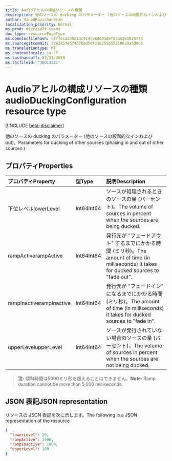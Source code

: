 ```yaml
---
title: Audioアヒルの構成リソースの種類
description: 他のソースの ducking のパラメーター (他のソースの段階的なインおよび out)。
author: VinodRavichandran
localization_priority: Normal
ms.prod: microsoft-teams
doc_type: resourcePageType
ms.openlocfilehash: cfff0ca240a13c9c4396d605def05a52e1916778
ms.sourcegitcommit: 2c62457e57467b8d50f21b255b553106a9a5d8d6
ms.translationtype: MT
ms.contentlocale: ja-JP
ms.lasthandoff: 07/31/2019
ms.locfileid: "36013221"
---
```

# <a name="audioduckingconfiguration-resource-type"></a><span data-ttu-id="d5279-103">Audioアヒルの構成リソースの種類</span><span class="sxs-lookup"><span data-stu-id="d5279-103">audioDuckingConfiguration resource type</span></span>

[!INCLUDE [beta-disclaimer](../../includes/beta-disclaimer.md)]

<span data-ttu-id="d5279-104">他のソースの ducking のパラメーター (他のソースの段階的なインおよび out)。</span><span class="sxs-lookup"><span data-stu-id="d5279-104">Parameters for ducking of other sources (phasing in and out of other sources.)</span></span>

## <a name="properties"></a><span data-ttu-id="d5279-105">プロパティ</span><span class="sxs-lookup"><span data-stu-id="d5279-105">Properties</span></span>

| <span data-ttu-id="d5279-106">プロパティ</span><span class="sxs-lookup"><span data-stu-id="d5279-106">Property</span></span>      | <span data-ttu-id="d5279-107">型</span><span class="sxs-lookup"><span data-stu-id="d5279-107">Type</span></span>     | <span data-ttu-id="d5279-108">説明</span><span class="sxs-lookup"><span data-stu-id="d5279-108">Description</span></span>                                                                     |
| :------------ | :------- | :-------------------------------------------------------------------------------|
| <span data-ttu-id="d5279-109">下位レベル</span><span class="sxs-lookup"><span data-stu-id="d5279-109">lowerLevel</span></span>    | <span data-ttu-id="d5279-110">Int64</span><span class="sxs-lookup"><span data-stu-id="d5279-110">Int64</span></span>    | <span data-ttu-id="d5279-111">ソースが処理されるときのソースの量 (パーセント)。</span><span class="sxs-lookup"><span data-stu-id="d5279-111">The volume of sources in percent when the sources are being ducked.</span></span>             |
| <span data-ttu-id="d5279-112">rampActive</span><span class="sxs-lookup"><span data-stu-id="d5279-112">rampActive</span></span>    | <span data-ttu-id="d5279-113">Int64</span><span class="sxs-lookup"><span data-stu-id="d5279-113">Int64</span></span>    | <span data-ttu-id="d5279-114">発行元が "フェードアウト" するまでにかかる時間 (ミリ秒)。</span><span class="sxs-lookup"><span data-stu-id="d5279-114">The amount of time (in milliseconds) it takes for ducked sources to "fade out".</span></span> |
| <span data-ttu-id="d5279-115">rampInactive</span><span class="sxs-lookup"><span data-stu-id="d5279-115">rampInactive</span></span>  | <span data-ttu-id="d5279-116">Int64</span><span class="sxs-lookup"><span data-stu-id="d5279-116">Int64</span></span>    | <span data-ttu-id="d5279-117">発行元が "フェードイン" になるまでにかかる時間 (ミリ秒)。</span><span class="sxs-lookup"><span data-stu-id="d5279-117">The amount of time (in milliseconds) it takes for ducked sources to "fade in".</span></span>  |
| <span data-ttu-id="d5279-118">upperLevel</span><span class="sxs-lookup"><span data-stu-id="d5279-118">upperLevel</span></span>    | <span data-ttu-id="d5279-119">Int64</span><span class="sxs-lookup"><span data-stu-id="d5279-119">Int64</span></span>    | <span data-ttu-id="d5279-120">ソースが発行されていない場合のソースの量 (パーセント)。</span><span class="sxs-lookup"><span data-stu-id="d5279-120">The volume of sources in percent when the sources are not being ducked.</span></span>         |

> <span data-ttu-id="d5279-121">**注:** 傾斜時間は5000ミリ秒を超えることはできません。</span><span class="sxs-lookup"><span data-stu-id="d5279-121">**Note:** Ramp duration cannot be more than 5,000 milliseconds.</span></span>

## <a name="json-representation"></a><span data-ttu-id="d5279-122">JSON 表記</span><span class="sxs-lookup"><span data-stu-id="d5279-122">JSON representation</span></span>

<span data-ttu-id="d5279-123">リソースの JSON 表記を次に示します。</span><span class="sxs-lookup"><span data-stu-id="d5279-123">The following is a JSON representation of the resource.</span></span>

<!-- {
  "blockType": "resource",
  "optionalProperties": [

  ],
  "@odata.type": "microsoft.graph.audioDuckingConfiguration"
}-->
```json
{
  "lowerLevel": 20,
  "rampActive": 1000,
  "rampInactive": 1000,
  "upperLevel": 100
}
```
<!-- uuid: 8fcb5dbc-d5aa-4681-8e31-b001d5168d79
2015-10-25 14:57:30 UTC -->
<!--
{
  "type": "#page.annotation",
  "description": "audioDuckingConfiguration resource",
  "keywords": "",
  "section": "documentation",
  "tocPath": "",
  "suppressions": []
}
-->
